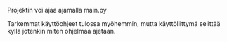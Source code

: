 Projektin voi ajaa ajamalla main.py

Tarkemmat käyttöohjeet tulossa myöhemmin, mutta käyttöliittymä selittää kyllä jotenkin miten ohjelmaa ajetaan.
